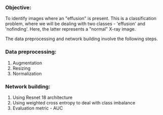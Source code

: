 ### Objective: 

To identify images where an "effusion" is present. This is a classification problem, where we will be dealing with two classes - 'effusion' and 'nofinding'. Here, the latter represents a "normal" X-ray image.

The data preprocessing and network building involve the following steps.

### Data preprocessing:

1. Augmentation
2. Resizing
3. Normalization

### Network building:

1. Using Resnet 18 architecture
2. Using weighted cross entropy to deal with class imbalance
3. Evaluation metric - AUC
